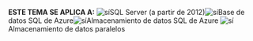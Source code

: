 <Token>**ESTE TEMA SE APLICA A:** ![sí](../includes/media/yes.png)SQL Server (a partir de 2012)![sí](../includes/media/yes.png)Base de datos SQL de Azure![sí](../includes/media/yes.png)Almacenamiento de datos SQL de Azure ![sí](../includes/media/yes.png)Almacenamiento de datos paralelos </Token>